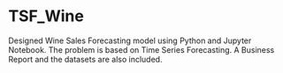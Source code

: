 # TSF_Wine

Designed Wine Sales Forecasting model using Python and Jupyter Notebook. The problem is based on Time Series Forecasting. A Business Report and the datasets are also included.

